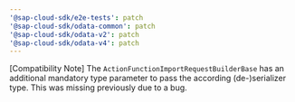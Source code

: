 ```yaml
---
'@sap-cloud-sdk/e2e-tests': patch
'@sap-cloud-sdk/odata-common': patch
'@sap-cloud-sdk/odata-v2': patch
'@sap-cloud-sdk/odata-v4': patch
---
```


[Compatibility Note] The `ActionFunctionImportRequestBuilderBase` has an additional mandatory type parameter to pass the according (de-)serializer type. This was missing previously due to a bug.
